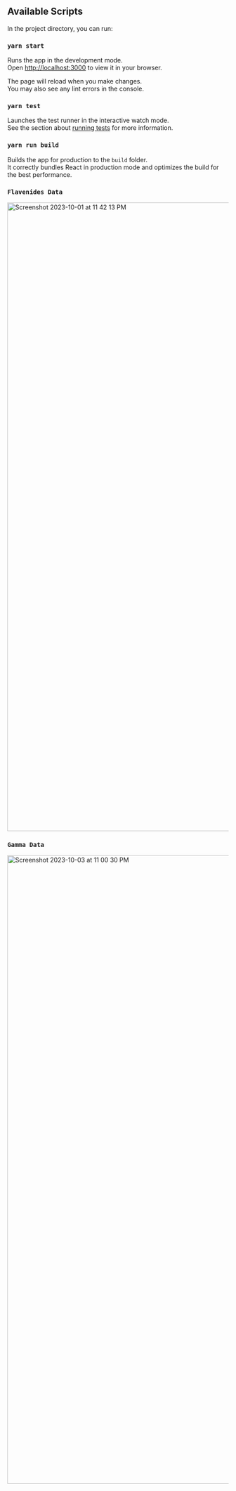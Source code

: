 ## Available Scripts

In the project directory, you can run:

### `yarn start`

Runs the app in the development mode.\
Open [http://localhost:3000](http://localhost:3000) to view it in your browser.

The page will reload when you make changes.\
You may also see any lint errors in the console.

### `yarn test`

Launches the test runner in the interactive watch mode.\
See the section about [running tests](https://facebook.github.io/create-react-app/docs/running-tests) for more information.

### `yarn run build`

Builds the app for production to the `build` folder.\
It correctly bundles React in production mode and optimizes the build for the best performance.

### `Flavenides Data`
<img width="1432" alt="Screenshot 2023-10-01 at 11 42 13 PM" src="https://github.com/abhikhya111/assignment/assets/15895263/f9b684f2-3530-4bd6-852c-78626d171668">

### `Gamma Data`
<img width="1432" alt="Screenshot 2023-10-03 at 11 00 30 PM" src="https://github.com/abhikhya111/assignment/assets/15895263/a75ba0ba-f4a3-406c-b078-0209a9a323a9">

